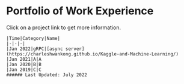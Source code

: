 # Portfolio of Work Experience

Click on a project link to get more information.

```
|Time|Category|Name|
|-|-|-|
|Jan 2022|gRPC|[async server](https://charleshwankong.github.io/Kaggle-and-Machine-Learning/)
|Jan 2021|A|A
|Jan 2020|B|B
|Jan 2019|C|C
###### Last Updated: July 2022
```

